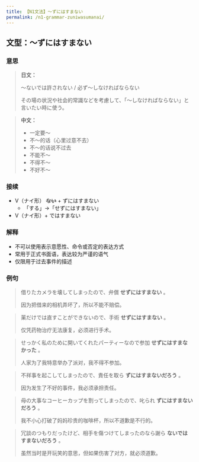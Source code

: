 ```yaml
---
title: 【N1文法】〜ずにはすまない
permalink: /n1-grammar-zuniwasumanai/
---
```


## 文型：〜ずにはすまない

### 意思

> **日文：**
> 
> 〜ないでは許されない / 必ず〜しなければならない
> 
> その場の状況や社会的常識などを考慮して、「〜しなければならない」と言いたい時に使う。

> **中文：**
>
> * 一定要〜
> * 不〜的话（心里过意不去）
> * 不〜的话说不过去
> * 不能不〜
> * 不得不〜
> * 不好不〜


### 接续

- V（ナイ形） ~~ない~~ \+ ずにはすまない 
  - 「する」→「せずにはすまない」
- V（ナイ形）+ ではすまない

### 解释

- 不可以使用表示意愿性、命令或否定的表达方式
- 常用于正式书面语，表达较为严谨的语气
- 仅限用于过去事件的描述

### 例句

> 借りたカメラを壊してしまったので、弁償 **せずにはすまない** 。
>
> 因为把借来的相机弄坏了，所以不能不赔偿。

> 薬だけでは直すことができないので、手術 **せずにはすまない** 。
>
> 仅凭药物治疗无法康复，必须进行手术。

> せっかく私のために開いてくれたパーティーなので参加 **せずにはすまなかった** 。
>
> 人家为了我特意举办了派对，我不得不参加。

> 不祥事を起こしてしまったので、責任を取ら **ずにはすまないだろう** 。
>
> 因为发生了不好的事件，我必须承担责任。

> 母の大事なコーヒーカップを割ってしまったので、叱られ **ずにはすまないだろう** 。
> 
> 我不小心打破了妈妈珍贵的咖啡杯，所以不道歉是不行的。

> 冗談のつもりだったけど、相手を傷つけてしまったのなら謝ら **ないではすまないだろう** 。
>
> 虽然当时是开玩笑的意思，但如果伤害了对方，就必须道歉。
